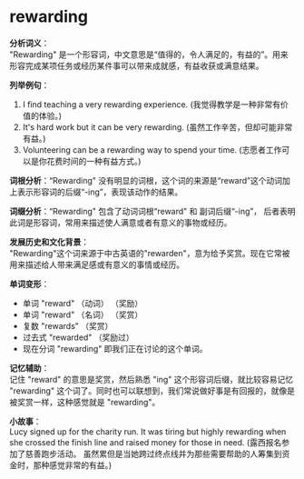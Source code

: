 # rewarding

**分析词义**：  
"Rewarding" 是一个形容词，中文意思是“值得的，令人满足的，有益的”。用来形容完成某项任务或经历某件事可以带来成就感，有益收获或满意结果。

  

**列举例句**：

  

1.  I find teaching a very rewarding experience. (我觉得教学是一种非常有价值的体验。)
2.  It's hard work but it can be very rewarding. (虽然工作辛苦，但却可能非常有益。)
3.  Volunteering can be a rewarding way to spend your time. (志愿者工作可以是你花费时间的一种有益方式。)

  

**词根分析**：“Rewarding" 没有明显的词根，这个词的来源是“reward”这个动词加上表示形容词的后缀“-ing”，表现该动作的结果。

  

**词缀分析**：“Rewarding" 包含了动词词根“reward" 和 副词后缀“-ing”， 后者表明此词是形容词，常用来描述使人满意或者有意义的事物或经历。

  

**发展历史和文化背景**：  
"Rewarding"这个词来源于中古英语的"rewarden"，意为给予奖赏。现在它常被用来描述给人带来满足感或有意义的事情或经历。

  

**单词变形**：

  

*   单词 "reward" （动词） （奖励）
*   单词 "reward" （名词） （奖赏）
*   复数 "rewards" （奖赏）
*   过去式 "rewarded" （奖励过）
*   现在分词 "rewarding" 即我们正在讨论的这个单词。

  

**记忆辅助**：  
记住 "reward" 的意思是奖赏，然后熟悉 "ing" 这个形容词后缀，就比较容易记忆 "rewarding" 这个词了。同时也可以联想到，我们常说做好事是有回报的，就像是被奖赏一样，这种感觉就是 "rewarding"。

  

**小故事**：  
Lucy signed up for the charity run. It was tiring but highly rewarding when she crossed the finish line and raised money for those in need. (露西报名参加了慈善跑步活动。 虽然累但是当她跨过终点线并为那些需要帮助的人筹集到资金时，那种感觉非常的有益。)
